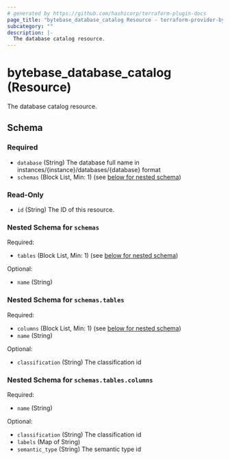 ```yaml
---
# generated by https://github.com/hashicorp/terraform-plugin-docs
page_title: "bytebase_database_catalog Resource - terraform-provider-bytebase"
subcategory: ""
description: |-
  The database catalog resource.
---
```


# bytebase_database_catalog (Resource)

The database catalog resource.



<!-- schema generated by tfplugindocs -->
## Schema

### Required

- `database` (String) The database full name in instances/{instance}/databases/{database} format
- `schemas` (Block List, Min: 1) (see [below for nested schema](#nestedblock--schemas))

### Read-Only

- `id` (String) The ID of this resource.

<a id="nestedblock--schemas"></a>
### Nested Schema for `schemas`

Required:

- `tables` (Block List, Min: 1) (see [below for nested schema](#nestedblock--schemas--tables))

Optional:

- `name` (String)

<a id="nestedblock--schemas--tables"></a>
### Nested Schema for `schemas.tables`

Required:

- `columns` (Block List, Min: 1) (see [below for nested schema](#nestedblock--schemas--tables--columns))
- `name` (String)

Optional:

- `classification` (String) The classification id

<a id="nestedblock--schemas--tables--columns"></a>
### Nested Schema for `schemas.tables.columns`

Required:

- `name` (String)

Optional:

- `classification` (String) The classification id
- `labels` (Map of String)
- `semantic_type` (String) The semantic type id


